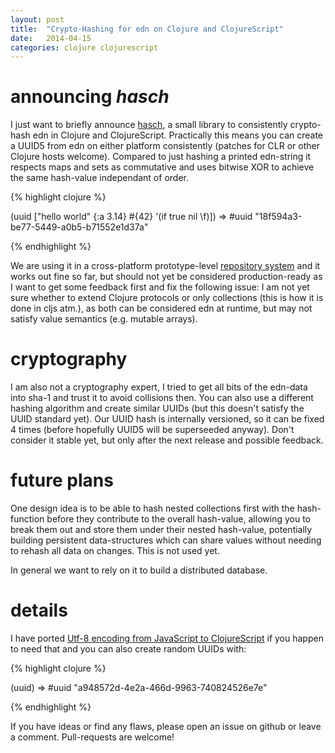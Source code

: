 ```yaml
---
layout: post
title:  "Crypto-Hashing for edn on Clojure and ClojureScript"
date:   2014-04-15
categories: clojure clojurescript
---
```


# announcing *hasch*

I just want to briefly announce
[hasch](http://github.org/ghubber/hasch), a small library to
consistently crypto-hash edn in Clojure and ClojureScript. Practically
this means you can create a UUID5 from edn on either platform
consistently (patches for CLR or other Clojure hosts welcome). Compared
to just hashing a printed edn-string it respects maps and sets as
commutative and uses bitwise XOR to achieve the same hash-value
independant of order.

{% highlight clojure %}

(uuid ["hello world" {:a 3.14} #{42} '(if true nil \f)]) 
=> #uuid "18f594a3-be77-5449-a0b5-b71552e1d37a"

{% endhighlight %}

We are using it in a cross-platform prototype-level
[repository system](https://github.com/ghubber/geschichte) and it works
out fine so far, but should not yet be considered production-ready as I
want to get some feedback first and fix the following issue: I am not
yet sure whether to extend Clojure protocols or only collections (this
is how it is done in cljs atm.), as both can be considered edn at
runtime, but may not satisfy value semantics (e.g. mutable arrays).

# cryptography

I am also not a cryptography expert, I tried to get all bits of the
edn-data into sha-1 and trust it to avoid collisions then. You can also
use a different hashing algorithm and create similar UUIDs (but this
doesn't satisfy the UUID standard yet).  Our UUID hash is internally
versioned, so it can be fixed 4 times (before hopefully UUID5 will be
superseeded anyway). Don't consider it stable yet, but only after the
next release and possible feedback.

# future plans

One design idea is to be able to hash nested collections first with the
hash-function before they contribute to the overall hash-value, allowing
you to break them out and store them under their nested hash-value,
potentially building persistent data-structures which can share values
without needing to rehash all data on changes. This is not used yet.

In general we want to rely on it to build a distributed database.

# details

I have ported
[Utf-8 encoding from JavaScript to ClojureScript](https://github.com/ghubber/hasch/blob/master/src/cljs/hasch/platform.cljs#L68)
if you happen to need that and you can also create random UUIDs with:

{% highlight clojure %}

(uuid) 
=> #uuid "a948572d-4e2a-466d-9963-740824526e7e"

{% endhighlight %}


If you have ideas or find any flaws, please open an issue on github or
leave a comment. Pull-requests are welcome!
